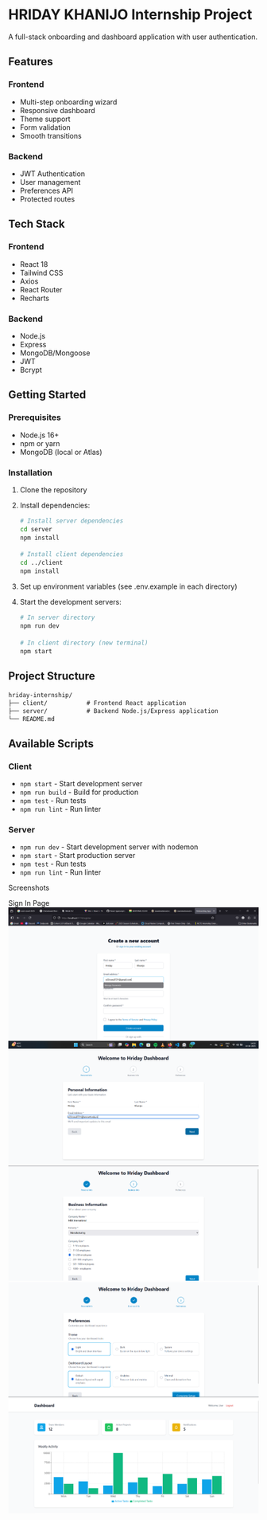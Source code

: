 # HRIDAY KHANIJO Internship Project

A full-stack onboarding and dashboard application with user authentication.

## Features

### Frontend
- Multi-step onboarding wizard
- Responsive dashboard
- Theme support
- Form validation
- Smooth transitions

### Backend
- JWT Authentication
- User management
- Preferences API
- Protected routes

## Tech Stack

### Frontend
- React 18
- Tailwind CSS
- Axios
- React Router
- Recharts

### Backend
- Node.js
- Express
- MongoDB/Mongoose
- JWT
- Bcrypt

## Getting Started

### Prerequisites
- Node.js 16+
- npm or yarn
- MongoDB (local or Atlas)

### Installation

1. Clone the repository
2. Install dependencies:
   ```bash
   # Install server dependencies
   cd server
   npm install
   
   # Install client dependencies
   cd ../client
   npm install
   ```

3. Set up environment variables (see .env.example in each directory)

4. Start the development servers:
   ```bash
   # In server directory
   npm run dev
   
   # In client directory (new terminal)
   npm start
   ```

## Project Structure

```
hriday-internship/
├── client/           # Frontend React application
├── server/           # Backend Node.js/Express application
└── README.md
```

## Available Scripts

### Client
- `npm start` - Start development server
- `npm run build` - Build for production
- `npm test` - Run tests
- `npm run lint` - Run linter

### Server
- `npm run dev` - Start development server with nodemon
- `npm start` - Start production server
- `npm test` - Run tests
- `npm run lint` - Run linter


Screenshots

Sign In Page
![Sign in Screenshot](./logs/src/1.png)
![Onboard Screenshot](./logs/src/2.png)
![Onboard Screenshot](./logs/src/3.png)
![Onboard Screenshot](./logs/src/4.png)
![Dashboard Screenshot](./logs/src/5.png)



